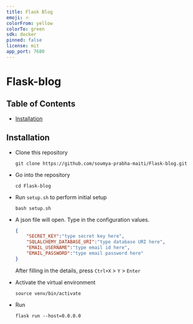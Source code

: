 ```yaml
---
title: Flask Blog
emoji: 🔥
colorFrom: yellow
colorTo: green
sdk: docker
pinned: false
license: mit
app_port: 7680
---
```


# Flask-blog
<h2>Table of Contents</h2>
  <ul> 
   <li><a href="#Installation">Installation</a></li>                    
  </ul>
<h2 id="Installation">Installation</h2>


- Clone this repository
    ```
    git clone https://github.com/soumya-prabha-maiti/Flask-blog.git
    ```
- Go into the repository 
    ```
    cd Flask-blog
    ```
- Run `setup.sh` to perform initial setup
    ```Y
    bash setup.sh
    ```
- A json file will open. Type in the configuration values.
    ```json
    {
        "SECRET_KEY":"type secret key here",
        "SQLALCHEMY_DATABASE_URI":"type database URI here",
        "EMAIL_USERNAME":"type email id here",
        "EMAIL_PASSWORD":"type email password here"
    }
    ```
    After filling in the details, press `Ctrl+X` > `Y` > `Enter` 
    
- Activate the virtual environment 
    ```
    source venv/bin/activate
    ```
- Run 
    ```
    flask run --host=0.0.0.0
    ```
